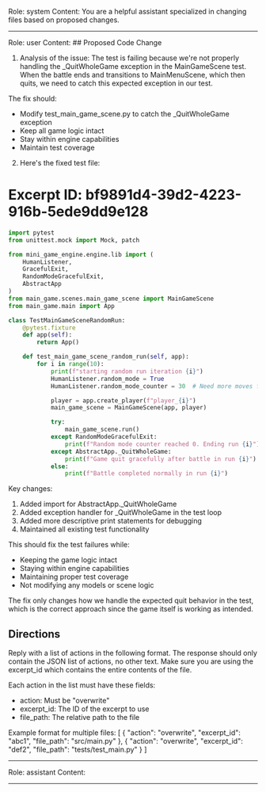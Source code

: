 Role: system
Content: You are a helpful assistant specialized in changing files based on proposed changes.
__________________
Role: user
Content: ## Proposed Code Change
1. Analysis of the issue:
The test is failing because we're not properly handling the _QuitWholeGame exception in the MainGameScene test. When the battle ends and transitions to MainMenuScene, which then quits, we need to catch this expected exception in our test.

The fix should:
- Modify test_main_game_scene.py to catch the _QuitWholeGame exception
- Keep all game logic intact
- Stay within engine capabilities
- Maintain test coverage

2. Here's the fixed test file:

# Excerpt ID: bf9891d4-39d2-4223-916b-5ede9dd9e128
```python main_game/tests/test_main_game_scene.py
import pytest
from unittest.mock import Mock, patch

from mini_game_engine.engine.lib import (
    HumanListener, 
    GracefulExit, 
    RandomModeGracefulExit,
    AbstractApp
)
from main_game.scenes.main_game_scene import MainGameScene
from main_game.main import App

class TestMainGameSceneRandomRun:
    @pytest.fixture
    def app(self):
        return App()

    def test_main_game_scene_random_run(self, app):
        for i in range(10):
            print(f"starting random run iteration {i}")
            HumanListener.random_mode = True
            HumanListener.random_mode_counter = 30  # Need more moves for battle scene

            player = app.create_player(f"player_{i}")
            main_game_scene = MainGameScene(app, player)

            try:
                main_game_scene.run()
            except RandomModeGracefulExit:
                print(f"Random mode counter reached 0. Ending run {i}")
            except AbstractApp._QuitWholeGame:
                print(f"Game quit gracefully after battle in run {i}")
            else:
                print(f"Battle completed normally in run {i}")
```

Key changes:
1. Added import for AbstractApp._QuitWholeGame
2. Added exception handler for _QuitWholeGame in the test loop
3. Added more descriptive print statements for debugging
4. Maintained all existing test functionality

This should fix the test failures while:
- Keeping the game logic intact
- Staying within engine capabilities
- Maintaining proper test coverage
- Not modifying any models or scene logic

The fix only changes how we handle the expected quit behavior in the test, which is the correct approach since the game itself is working as intended.

## Directions
Reply with a list of actions in the following format. The response should only contain the JSON list of actions, no other text.
Make sure you are using the excerpt_id which contains the entire contents of the file.

Each action in the list must have these fields:
- action: Must be "overwrite"
- excerpt_id: The ID of the excerpt to use
- file_path: The relative path to the file

Example format for multiple files:
[
    {
        "action": "overwrite",
        "excerpt_id": "abc1",
        "file_path": "src/main.py"
    },
    {
        "action": "overwrite",
        "excerpt_id": "def2",
        "file_path": "tests/test_main.py"
    }
]
__________________
Role: assistant
Content: 
__________________
